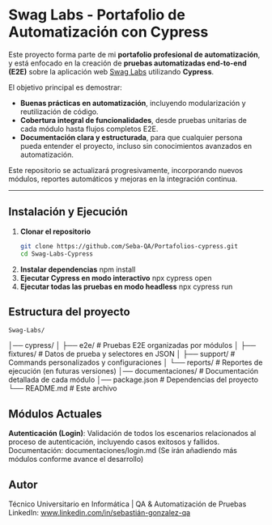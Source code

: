 # Swag Labs - Portafolio de Automatización con Cypress

Este proyecto forma parte de mi **portafolio profesional de automatización**, y está enfocado en la creación de **pruebas automatizadas end-to-end (E2E)** sobre la aplicación web [Swag Labs](https://www.saucedemo.com/) utilizando **Cypress**.  

El objetivo principal es demostrar:
- **Buenas prácticas en automatización**, incluyendo modularización y reutilización de código.
- **Cobertura integral de funcionalidades**, desde pruebas unitarias de cada módulo hasta flujos completos E2E.
- **Documentación clara y estructurada**, para que cualquier persona pueda entender el proyecto, incluso sin conocimientos avanzados en automatización.

Este repositorio se actualizará progresivamente, incorporando nuevos módulos, reportes automáticos y mejoras en la integración continua.

---

## **Instalación y Ejecución**

1. **Clonar el repositorio**
   ```bash
   git clone https://github.com/Seba-QA/Portafolios-cypress.git
   cd Swag-Labs-Cypress
2. **Instalar dependencias**
   npm install
3. **Ejecutar Cypress en modo interactivo**
   npx cypress open
1. **Ejecutar todas las pruebas en modo headless**
   npx cypress run

## **Estructura del proyecto**
    Swag-Labs/
│── cypress/
│   ├── e2e/              # Pruebas E2E organizadas por módulos
│   ├── fixtures/         # Datos de prueba y selectores en JSON
│   ├── support/          # Commands personalizados y configuraciones
│   └── reports/          # Reportes de ejecución (en futuras versiones)
│── documentaciones/      # Documentación detallada de cada módulo
│── package.json          # Dependencias del proyecto
└── README.md             # Este archivo

## **Módulos Actuales**
**Autenticación (Login)**: Validación de todos los escenarios relacionados al proceso de autenticación, incluyendo casos exitosos y fallidos.
Documentación: documentaciones/login.md
(Se irán añadiendo más módulos conforme avance el desarrollo)

## **Autor**
Técnico Universitario en Informática | QA & Automatización de Pruebas
LinkedIn: www.linkedin.com/in/sebastián-gonzalez-qa


